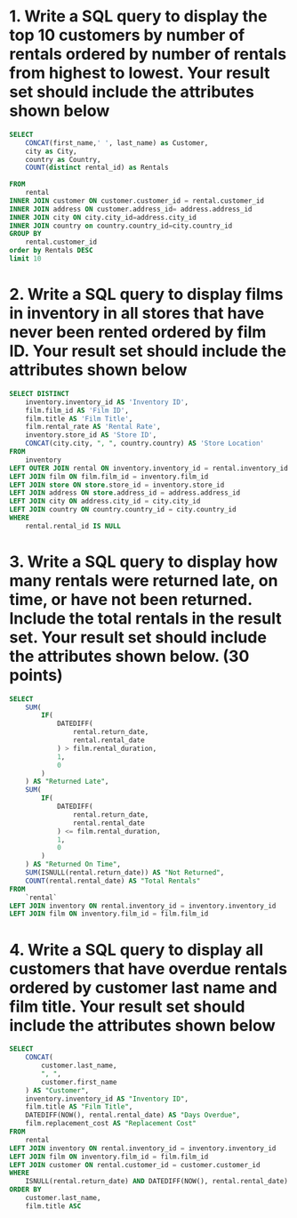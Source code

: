 # 1. Write a SQL query to display the top 10 customers by number of rentals ordered by number of rentals from highest to lowest. Your result set should include the attributes shown below
```sql
SELECT
    CONCAT(first_name,' ', last_name) as Customer,
    city as City,
    country as Country,
    COUNT(distinct rental_id) as Rentals
 
FROM
    rental
INNER JOIN customer ON customer.customer_id = rental.customer_id
INNER JOIN address ON customer.address_id= address.address_id
INNER JOIN city ON city.city_id=address.city_id
INNER JOIN country on country.country_id=city.country_id
GROUP BY
    rental.customer_id
order by Rentals DESC
limit 10
```
# 2. Write a SQL query to display films in inventory in all stores that have never been rented ordered by film ID. Your result set should include the attributes shown below
```sql
SELECT DISTINCT
    inventory.inventory_id AS 'Inventory ID',
    film.film_id AS 'Film ID',
    film.title AS 'Film Title',
    film.rental_rate AS 'Rental Rate',
    inventory.store_id AS 'Store ID',
    CONCAT(city.city, ", ", country.country) AS 'Store Location'
FROM
    inventory
LEFT OUTER JOIN rental ON inventory.inventory_id = rental.inventory_id
LEFT JOIN film ON film.film_id = inventory.film_id
LEFT JOIN store ON store.store_id = inventory.store_id
LEFT JOIN address ON store.address_id = address.address_id
LEFT JOIN city ON address.city_id = city.city_id
LEFT JOIN country ON country.country_id = city.country_id
WHERE
    rental.rental_id IS NULL
```
# 3.  Write a SQL query to display how many rentals were returned late, on time, or have not been returned. Include the total rentals in the result set. Your result set should include the attributes shown below. (30 points)
```sql
SELECT
    SUM(
        IF(
            DATEDIFF(
                rental.return_date,
                rental.rental_date
            ) > film.rental_duration,
            1,
            0
        )
    ) AS "Returned Late",
    SUM(
        IF(
            DATEDIFF(
                rental.return_date,
                rental.rental_date
            ) <= film.rental_duration,
            1,
            0
        )
    ) AS "Returned On Time",
    SUM(ISNULL(rental.return_date)) AS "Not Returned",
    COUNT(rental.rental_date) AS "Total Rentals"
FROM
    `rental`
LEFT JOIN inventory ON rental.inventory_id = inventory.inventory_id
LEFT JOIN film ON inventory.film_id = film.film_id
```
# 4.  Write a SQL query to display all customers that have overdue rentals ordered by customer last name and film title. Your result set should include the attributes shown below
```sql
SELECT
    CONCAT(
        customer.last_name,
        ", ",
        customer.first_name
    ) AS "Customer",
    inventory.inventory_id AS "Inventory ID",
    film.title AS "Film Title",
    DATEDIFF(NOW(), rental.rental_date) AS "Days Overdue",
    film.replacement_cost AS "Replacement Cost"
FROM
    rental
LEFT JOIN inventory ON rental.inventory_id = inventory.inventory_id
LEFT JOIN film ON inventory.film_id = film.film_id
LEFT JOIN customer ON rental.customer_id = customer.customer_id
WHERE
    ISNULL(rental.return_date) AND DATEDIFF(NOW(), rental.rental_date) > film.rental_duration
ORDER BY
    customer.last_name,
    film.title ASC
```
